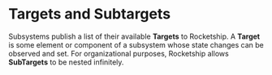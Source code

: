 # Targets and Subtargets

Subsystems publish a list of their available **Targets** to Rocketship. A **Target** is some element or component of a subsystem whose state changes can be observed and set. For organizational purposes, Rocketship allows **SubTargets** to be nested infinitely. 

```asd
```
